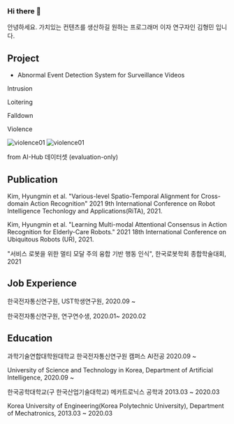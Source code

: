 ### Hi there 👋

안녕하세요. 가치있는 컨텐츠를 생산하길 원하는 프로그래머 이자 연구자인 김형민 입니다. 

Project 
-----------

- Abnormal Event Detection System for Surveillance Videos

Intrusion 

Loitering

Falldown 

Violence

![violence01](./violence01.gif)
![violence01](./violence02.gif)

from AI-Hub 데이터셋 (evaluation-only)



Publication 
-----------

Kim, Hyungmin et al. "Various-level Spatio-Temporal Alignment for Cross-domain Action Recognition" 2021 9th International Conference on Robot Intelligence Techonlogy and Applications(RiTA), 2021.

Kim, Hyungmin et al. "Learning Multi-modal Attentional Consensus in Action Recognition for Elderly-Care Robots." 2021 18th International Conference on Ubiquitous Robots (UR), 2021.

"서비스 로봇을 위한 멀티 모달 주의 융합 기반 행동 인식", 한국로봇학회 종합학술대회, 2021


Job Experience 
-----------
한국전자통신연구원, UST학생연구원, 2020.09 ~

한국전자통신연구원, 연구연수생, 2020.01~ 2020.02


Education
-----------
과학기술연합대학원대학교 한국전자통신연구원 캠퍼스 AI전공 2020.09 ~

University of Science and Technology in Korea, Department of Artificial Intelligence, 2020.09 ~

한국공학대학교(구 한국산업기술대학교) 메카트로닉스 공학과 2013.03 ~ 2020.03

Korea University of Engineering(Korea Polytechnic University), Department of Mechatronics, 2013.03 ~ 2020.03




